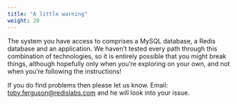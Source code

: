 ```yaml
---
title: "A little warning"
weight: 20
---
```

The system you have access to comprises a MySQL database, a Redis database and an application. We haven’t tested every path through this combination of technologies, so it is entirely possible that you might break things, although hopefully only when you’re exploring on your own, and not when you’re following the instructions!

If you do find problems then please let us know. Email: toby.ferguson@redislabs.com and he will look into your issue.
